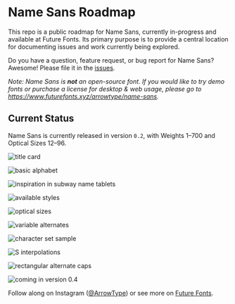 # Name Sans Roadmap

This repo is a public roadmap for Name Sans, currently in-progress and available at Future Fonts. Its primary purpose is to provide a central location for documenting issues and work currently being explored.

Do you have a question, feature request, or bug report for Name Sans? Awesome! Please file it in the [issues](https://github.com/arrowtype/name-sans-roadmap/issues).

*Note: Name Sans is ***not*** an open-source font. If you would like to try demo fonts or purchase a license for desktop & web usage, please go to https://www.futurefonts.xyz/arrowtype/name-sans.*

## Current Status

Name Sans is currently released in version `0.2`, with Weights 1–700 and Optical Sizes 12–96.

![title card](images/01-cover-image-red.png)

![basic alphabet](images/02-basic_alphabet.png)

![inspiration in subway name tablets](images/03-future-thinking.png)

![available styles](images/04-styles.png)

![optical sizes](images/05-opsz-lines.png)

![variable alternates](images/06-rvrn.png)

![character set sample](images/07-charset-bold.png)

![S interpolations](images/08-weights_s.png)

![rectangular alternate caps](images/09-rect_caps.png)

![coming in version 0.4](images/11-coming_soon.png)


Follow along on Instagram ([@ArrowType](https://instagram.com/arrowtype)) or see more on [Future Fonts](https://www.futurefonts.xyz/arrowtype/name-sans).
